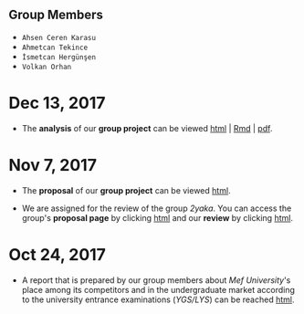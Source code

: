 
## Group Members
+ `Ahsen Ceren Karasu`
+ `Ahmetcan Tekince`
+ `İsmetcan Hergünşen`
+ `Volkan Orhan`

# **Dec 13, 2017** 
+ The **analysis** of our **group project** can be viewed [html](NYC_Ted_Talks.html) | [Rmd](NYC_Ted_Talks.Rmd) | [pdf](NYC_Ted_Talks.pdf).

# **Nov 7, 2017** 
+ The **proposal** of our **group project** can be viewed [html](NYC_Ted_Talks.html).

+ We are assigned for the review of the group _2yaka_. You can access the group's **proposal page** by clicking [html](https://mef-bda503.github.io/gpj-2yaka/Group_Project2Yaka.html) and our **review** by clicking [html](review.html).

# **Oct 24, 2017**
+ A report that is prepared by our group members about _Mef University_'s place among its competitors and in the undergraduate market according to the university entrance examinations (_YGS/LYS_) can be reached [html](hw3.html).
